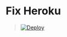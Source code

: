 # Fix Heroku

> [![Deploy](https://www.herokucdn.com/deploy/button.png)](https://dashboard.heroku.com/new?template=https://github.com/xt-x5kjrj/sb)
